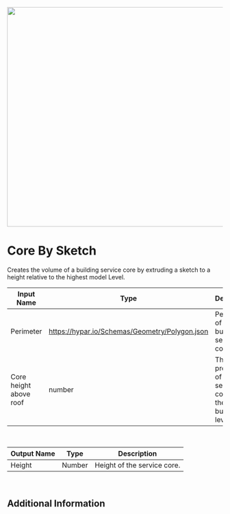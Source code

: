 <img src="preview.png" width="512">

# Core By Sketch

Creates the volume of a building service core by extruding a sketch to a height relative to the highest model Level.

|Input Name|Type|Description|
|---|---|---|
|Perimeter|https://hypar.io/Schemas/Geometry/Polygon.json|Perimeter of the building service core.|
|Core height above roof|number|The projection of the service core above the highest building level.|


<br>

|Output Name|Type|Description|
|---|---|---|
|Height|Number|Height of the service core.|


<br>

## Additional Information




